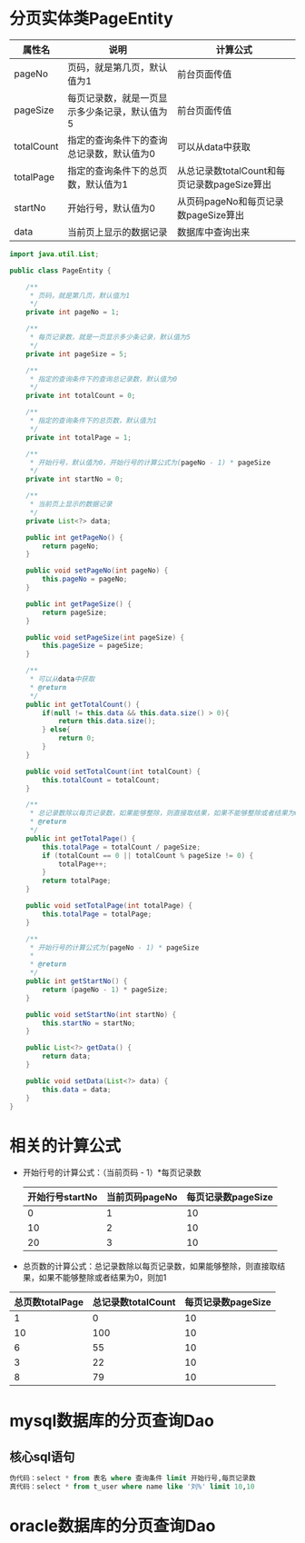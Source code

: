 # 分页实体类PageEntity

| 属性名     | 说明                                          | 计算公式                                     |
| ---------- | --------------------------------------------- | -------------------------------------------- |
| pageNo     | 页码，就是第几页，默认值为1                   | 前台页面传值                                 |
| pageSize   | 每页记录数，就是一页显示多少条记录，默认值为5 | 前台页面传值                                 |
| totalCount | 指定的查询条件下的查询总记录数，默认值为0     | 可以从data中获取                             |
| totalPage  | 指定的查询条件下的总页数，默认值为1           | 从总记录数totalCount和每页记录数pageSize算出 |
| startNo    | 开始行号，默认值为0                           | 从页码pageNo和每页记录数pageSize算出         |
| data       | 当前页上显示的数据记录                        | 数据库中查询出来                             |



```java
import java.util.List;

public class PageEntity {

    /**
     * 页码，就是第几页，默认值为1
     */
    private int pageNo = 1;

    /**
     * 每页记录数，就是一页显示多少条记录，默认值为5
     */
    private int pageSize = 5;

    /**
     * 指定的查询条件下的查询总记录数，默认值为0
     */
    private int totalCount = 0;

    /**
     * 指定的查询条件下的总页数，默认值为1
     */
    private int totalPage = 1;

    /**
     * 开始行号，默认值为0，开始行号的计算公式为(pageNo - 1) * pageSize
     */
    private int startNo = 0;

    /**
     * 当前页上显示的数据记录
     */
    private List<?> data;

    public int getPageNo() {
        return pageNo;
    }

    public void setPageNo(int pageNo) {
        this.pageNo = pageNo;
    }

    public int getPageSize() {
        return pageSize;
    }

    public void setPageSize(int pageSize) {
        this.pageSize = pageSize;
    }

    /**
     * 可以从data中获取
     * @return
     */
    public int getTotalCount() {
        if(null != this.data && this.data.size() > 0){
            return this.data.size();
        } else{
            return 0;
        }
    }

    public void setTotalCount(int totalCount) {
        this.totalCount = totalCount;
    }

    /**
     * 总记录数除以每页记录数，如果能够整除，则直接取结果，如果不能够整除或者结果为0，则加一
     * @return
     */
    public int getTotalPage() {
        this.totalPage = totalCount / pageSize;
        if (totalCount == 0 || totalCount % pageSize != 0) {
            totalPage++;
        }
        return totalPage;
    }

    public void setTotalPage(int totalPage) {
        this.totalPage = totalPage;
    }

    /**
     * 开始行号的计算公式为(pageNo - 1) * pageSize
     *
     * @return
     */
    public int getStartNo() {
        return (pageNo - 1) * pageSize;
    }

    public void setStartNo(int startNo) {
        this.startNo = startNo;
    }

    public List<?> getData() {
        return data;
    }

    public void setData(List<?> data) {
        this.data = data;
    }
}
```



# 相关的计算公式

- 开始行号的计算公式：（当前页码 - 1）*每页记录数

  | 开始行号startNo | 当前页码pageNo | 每页记录数pageSize |
  | --------------- | -------------- | ------------------ |
  | 0               | 1              | 10                 |
  | 10              | 2              | 10                 |
  | 20              | 3              | 10                 |

  

- 总页数的计算公式：总记录数除以每页记录数，如果能够整除，则直接取结果，如果不能够整除或者结果为0，则加1

| 总页数totalPage | 总记录数totalCount | 每页记录数pageSize |
| --------------- | ------------------ | ------------------ |
| 1               | 0                  | 10                 |
| 10              | 100                | 10                 |
| 6               | 55                 | 10                 |
| 3               | 22                 | 10                 |
| 8               | 79                 | 10                 |

# mysql数据库的分页查询Dao

## 核心sql语句

```sql
伪代码：select * from 表名 where 查询条件 limit 开始行号,每页记录数
真代码：select * from t_user where name like '刘%' limit 10,10
```



# oracle数据库的分页查询Dao